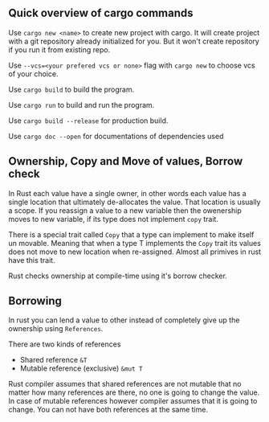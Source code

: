 ## Quick overview of cargo commands

Use `cargo new <name>` to create new project with cargo. It will create project with a git repository already initialized for you. But it won't create repository if you run it from existing repo.

Use `--vcs=<your prefered vcs or none>` flag with `cargo new` to choose vcs of your choice.

Use `cargo build` to build the program.

Use `cargo run` to build and run the program.

Use `cargo build --release` for production build.


Use `cargo doc --open` for documentations of dependencies used 


## Ownership, Copy and Move of values, Borrow check

In Rust each value have a single owner, in other words each value has a single location that ultimately de-allocates the value. That location is usually a scope. If you reassign a value to a new variable then the owenership moves to new variable, if its type does not implement `copy` trait. 

There is a special trait called `Copy` that a type can implement to make itself un movable. Meaning that when a type T implements the `Copy` trait its values does not move to new location when re-assigned. Almost all primives in rust have this trait. 

Rust checks ownership at compile-time using it's borrow checker. 

## Borrowing
In rust you can lend a value to other instead of completely give up the ownership using `References`. 

There are two kinds of references
- Shared reference `&T`
- Mutable reference (exclusive) `&mut T`

Rust compiler assumes that shared references are not mutable that no matter how many references are there, no one is going to change the value. In case of mutable references however compiler assumes that it is going to change. You can not have both references at the same time.


